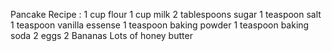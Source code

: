 Pancake Recipe :
1 cup flour
1 cup milk
2 tablespoons sugar
1 teaspoon salt
1 teaspoon vanilla essense
1 teaspoon baking powder
1 teaspoon baking soda
2 eggs
2 Bananas
Lots of honey
butter